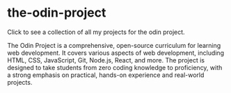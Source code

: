 # the-odin-project
Click to see a collection of all my projects for the odin project.

The Odin Project is a comprehensive, open-source curriculum for learning web development. It covers various aspects of web development, including HTML, CSS, JavaScript, Git, Node.js, React, and more. The project is designed to take students from zero coding knowledge to proficiency, with a strong emphasis on practical, hands-on experience and real-world projects.

